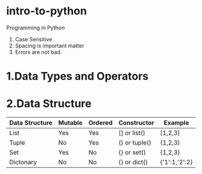 # intro-to-python
Programming in Python
1. Case Sensitive
2. Spacing is important matter
3. Errors are not bad.

# 1.Data Types and Operators

# 2.Data Structure
Data Structure | Mutable | Ordered | Constructor | Example
-------------- | ------- | --------| ----------- | -------
List | Yes | Yes | [] or list() | [1,2,3]
Tuple | No | Yes | () or tuple() | (1,2,3)
Set | Yes | No | {} or set() | {1,2,3}
Dictonary | No | No | {} or dict() | {'1':1,'2':2}

